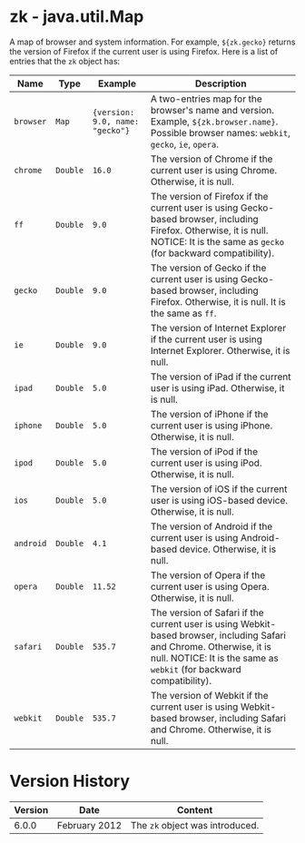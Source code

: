 # zk - java.util.Map

A map of browser and system information. For example, `${zk.gecko}`
returns the version of Firefox if the current user is using Firefox.
Here is a list of entries that the `zk` object has:

| Name      | Type     | Example                         | Description                                                                                                                                                                                   |
|-----------|----------|---------------------------------|-----------------------------------------------------------------------------------------------------------------------------------------------------------------------------------------------|
| `browser` | `Map`    | `{version: 9.0, name: "gecko"}` | A two-entries map for the browser's name and version. Example, `${zk.browser.name}`. Possible browser names: `webkit`, `gecko`, `ie`, `opera`.                                                |
| `chrome`  | `Double` | `16.0`                          | The version of Chrome if the current user is using Chrome. Otherwise, it is null.                                                                                                             |
| `ff`      | `Double` | `9.0`                           | The version of Firefox if the current user is using Gecko-based browser, including Firefox. Otherwise, it is null. NOTICE: It is the same as `gecko` (for backward compatibility).            |
| `gecko`   | `Double` | `9.0`                           | The version of Gecko if the current user is using Gecko-based browser, including Firefox. Otherwise, it is null. It is the same as `ff`.                                                      |
| `ie`      | `Double` | `9.0`                           | The version of Internet Explorer if the current user is using Internet Explorer. Otherwise, it is null.                                                                                       |
| `ipad`    | `Double` | `5.0`                           | The version of iPad if the current user is using iPad. Otherwise, it is null.                                                                                                                 |
| `iphone`  | `Double` | `5.0`                           | The version of iPhone if the current user is using iPhone. Otherwise, it is null.                                                                                                             |
| `ipod`    | `Double` | `5.0`                           | The version of iPod if the current user is using iPod. Otherwise, it is null.                                                                                                                 |
| `ios`     | `Double` | `5.0`                           | The version of iOS if the current user is using iOS-based device. Otherwise, it is null.                                                                                                      |
| `android` | `Double` | `4.1`                           | The version of Android if the current user is using Android-based device. Otherwise, it is null.                                                                                              |
| `opera`   | `Double` | `11.52`                         | The version of Opera if the current user is using Opera. Otherwise, it is null.                                                                                                               |
| `safari`  | `Double` | `535.7`                         | The version of Safari if the current user is using Webkit-based browser, including Safari and Chrome. Otherwise, it is null. NOTICE: It is the same as `webkit` (for backward compatibility). |
| `webkit`  | `Double` | `535.7`                         | The version of Webkit if the current user is using Webkit-based browser, including Safari and Chrome. Otherwise, it is null.                                                                  |

# Version History

| Version | Date          | Content                         |
|---------|---------------|---------------------------------|
| 6.0.0   | February 2012 | The `zk` object was introduced. |
